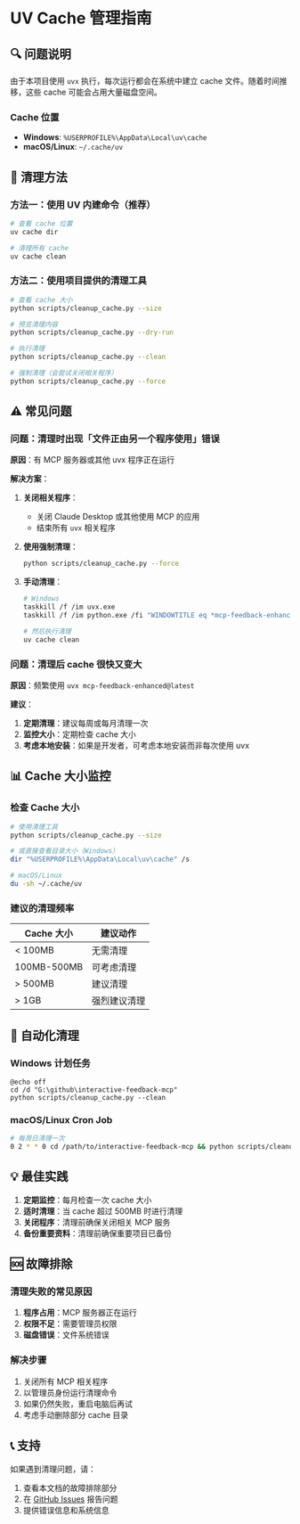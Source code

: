 # UV Cache 管理指南

## 🔍 问题说明

由于本项目使用 `uvx` 执行，每次运行都会在系统中建立 cache 文件。随着时间推移，这些 cache 可能会占用大量磁盘空间。

### Cache 位置
- **Windows**: `%USERPROFILE%\AppData\Local\uv\cache`
- **macOS/Linux**: `~/.cache/uv`

## 🧹 清理方法

### 方法一：使用 UV 内建命令（推荐）

```bash
# 查看 cache 位置
uv cache dir

# 清理所有 cache
uv cache clean
```

### 方法二：使用项目提供的清理工具

```bash
# 查看 cache 大小
python scripts/cleanup_cache.py --size

# 预览清理内容
python scripts/cleanup_cache.py --dry-run

# 执行清理
python scripts/cleanup_cache.py --clean

# 强制清理（会尝试关闭相关程序）
python scripts/cleanup_cache.py --force
```

## ⚠️ 常见问题

### 问题：清理时出现「文件正由另一个程序使用」错误

**原因**：有 MCP 服务器或其他 uvx 程序正在运行

**解决方案**：
1. **关闭相关程序**：
   - 关闭 Claude Desktop 或其他使用 MCP 的应用
   - 结束所有 `uvx` 相关程序

2. **使用强制清理**：
   ```bash
   python scripts/cleanup_cache.py --force
   ```

3. **手动清理**：
   ```bash
   # Windows
   taskkill /f /im uvx.exe
   taskkill /f /im python.exe /fi "WINDOWTITLE eq *mcp-feedback-enhanced*"
   
   # 然后执行清理
   uv cache clean
   ```

### 问题：清理后 cache 很快又变大

**原因**：频繁使用 `uvx mcp-feedback-enhanced@latest`

**建议**：
1. **定期清理**：建议每周或每月清理一次
2. **监控大小**：定期检查 cache 大小
3. **考虑本地安装**：如果是开发者，可考虑本地安装而非每次使用 uvx

## 📊 Cache 大小监控

### 检查 Cache 大小

```bash
# 使用清理工具
python scripts/cleanup_cache.py --size

# 或直接查看目录大小（Windows）
dir "%USERPROFILE%\AppData\Local\uv\cache" /s

# macOS/Linux
du -sh ~/.cache/uv
```

### 建议的清理频率

| Cache 大小 | 建议动作 |
|-----------|---------|
| < 100MB   | 无需清理 |
| 100MB-500MB | 可考虑清理 |
| > 500MB   | 建议清理 |
| > 1GB     | 强烈建议清理 |

## 🔧 自动化清理

### Windows 计划任务

```batch
@echo off
cd /d "G:\github\interactive-feedback-mcp"
python scripts/cleanup_cache.py --clean
```

### macOS/Linux Cron Job

```bash
# 每周日清理一次
0 2 * * 0 cd /path/to/interactive-feedback-mcp && python scripts/cleanup_cache.py --clean
```

## 💡 最佳实践

1. **定期监控**：每月检查一次 cache 大小
2. **适时清理**：当 cache 超过 500MB 时进行清理
3. **关闭程序**：清理前确保关闭相关 MCP 服务
4. **备份重要资料**：清理前确保重要项目已备份

## 🆘 故障排除

### 清理失败的常见原因

1. **程序占用**：MCP 服务器正在运行
2. **权限不足**：需要管理员权限
3. **磁盘错误**：文件系统错误

### 解决步骤

1. 关闭所有 MCP 相关程序
2. 以管理员身份运行清理命令
3. 如果仍然失败，重启电脑后再试
4. 考虑手动删除部分 cache 目录

## 📞 支持

如果遇到清理问题，请：
1. 查看本文档的故障排除部分
2. 在 [GitHub Issues](https://github.com/Minidoracat/mcp-feedback-enhanced/issues) 报告问题
3. 提供错误信息和系统信息
